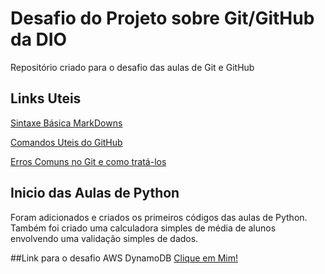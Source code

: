# Desafio do Projeto sobre Git/GitHub da DIO
Repositório criado para o desafio das aulas de Git e GitHub


## Links Uteis 
[Sintaxe Básica MarkDowns](https://www.markdownguide.org)

[Comandos Uteis do GitHub](https://www.treinaweb.com.br/blog/comandos-do-git-que-voce-precisa-conhecer-parte-1)

[Erros Comuns no Git e como tratá-los](https://www.campuscode.com.br/conteudos/erros-mais-comuns-com-git-e-como-corrigi-los)

## Inicio das Aulas de Python
Foram adicionados e criados os primeiros códigos das aulas de Python. 
Também foi criado uma calculadora simples de média de alunos envolvendo uma validação simples de dados.


##Link para o desafio AWS DynamoDB
[Clique em Mim!](https://dio-serverless-curso-hariel.s3.sa-east-1.amazonaws.com/AWSDynamoDB/)

